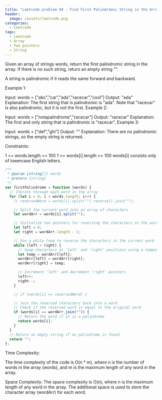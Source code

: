 ```yaml
---
title: "Leetcode problem 94 - Find First Palindromic String in the Array"
header:
  image: /assets/leetcode.png
categories:
  - Leetcode
tags:
  - Leetcode
  - Array
  - Two pointers
  - String
---
```


Given an array of strings words, return the first palindromic string in the array. If there is no such string, return an empty string "".

A string is palindromic if it reads the same forward and backward.

Example 1:

Input: words = ["abc","car","ada","racecar","cool"]
Output: "ada"
Explanation: The first string that is palindromic is "ada".
Note that "racecar" is also palindromic, but it is not the first.
Example 2:

Input: words = ["notapalindrome","racecar"]
Output: "racecar"
Explanation: The first and only string that is palindromic is "racecar".
Example 3:

Input: words = ["def","ghi"]
Output: ""
Explanation: There are no palindromic strings, so the empty string is returned.

Constraints:

1 <= words.length <= 100
1 <= words[i].length <= 100
words[i] consists only of lowercase English letters.

```js
/**
 * @param {string[]} words
 * @return {string}
 */
var firstPalindrome = function (words) {
  // Iterate through each word in the array
  for (let i = 0; i < words.length; i++) {
    // reversedWord = words[i].split("").reverse().join("");

    // Split the current word into an array of characters
    let wordArr = words[i].split("");

    // Initialize two pointers for reversing the characters in the word
    let left = 0;
    let right = wordArr.length - 1;

    // Use a while loop to reverse the characters in the current word
    while (left < right) {
      // Swap characters at 'left' and 'right' positions using a temporary variable
      let temp = wordArr[left];
      wordArr[left] = wordArr[right];
      wordArr[right] = temp;

      // Increment 'left' and decrement 'right' pointers
      left++;
      right--;
    }

    // if (words[i] == reversedWord) {

    // Join the reversed characters back into a word
    // Check if the reversed word is equal to the original word
    if (words[i] == wordArr.join("")) {
      // Return the word if it is a palindrome
      return words[i];
    }
  }
  // Return an empty string if no palindrome is found
  return "";
};
```

Time Complexity:

The time complexity of the code is O(n \* m), where n is the number of words in the array (words), and m is the maximum length of any word in the array.

Space Complexity:
The space complexity is O(n), where n is the maximum length of any word in the array. The additional space is used to store the character array (wordArr) for each word.
